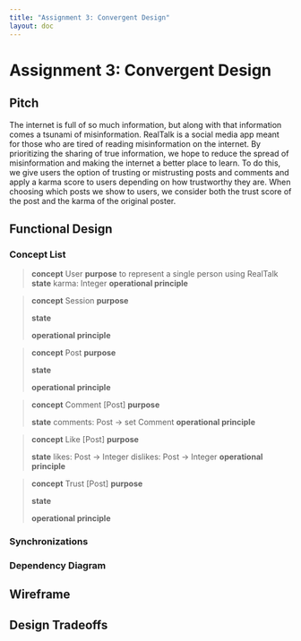 ```yaml
---
title: "Assignment 3: Convergent Design"
layout: doc
---
```


# Assignment 3: Convergent Design

## Pitch
The internet is full of so much information, but along with that information comes a tsunami of misinformation. RealTalk is a social media app meant for those who are tired of reading misinformation on the internet. By prioritizing the sharing of true information, we hope to reduce the spread of misinformation and making the internet a better place to learn. To do this, we give users the option of trusting or mistrusting posts and comments and apply a karma score to users depending on how trustworthy they are. When choosing which posts we show to users, we consider both the trust score of the post and the karma of the original poster. 

## Functional Design

### Concept List

>**concept** User
>**purpose**
> to represent a single person using RealTalk
>**state**
> karma: Integer
>**operational principle**

>**concept** Session
>**purpose**
>
>**state**
>
>**operational principle**

>**concept** Post
>**purpose**
>
>**state**
>
>**operational principle**

>**concept** Comment \[Post]
>**purpose**
>
>**state**
> comments: Post -> set Comment
>**operational principle**

>**concept** Like \[Post]
>**purpose**
>
>**state**
> likes: Post -> Integer
> dislikes: Post -> Integer
>**operational principle**

>**concept** Trust \[Post]
>**purpose**
>
>**state**
>
>**operational principle**

### Synchronizations

### Dependency Diagram

## Wireframe

## Design Tradeoffs